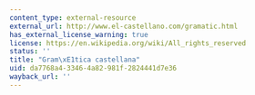 ```yaml
---
content_type: external-resource
external_url: http://www.el-castellano.com/gramatic.html
has_external_license_warning: true
license: https://en.wikipedia.org/wiki/All_rights_reserved
status: ''
title: "Gram\xE1tica castellana"
uid: da7768a4-3346-4a82-981f-2824441d7e36
wayback_url: ''
---
```

